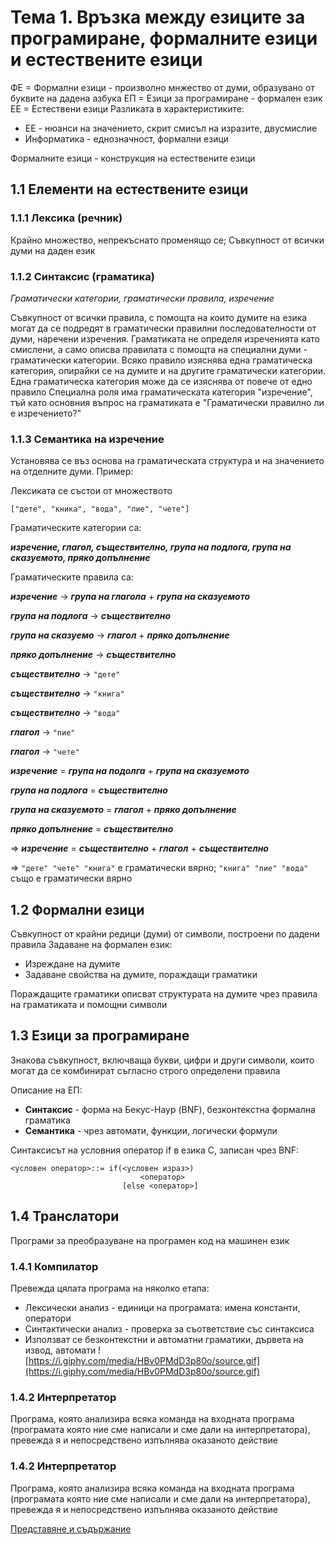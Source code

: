  # Тема 1. Връзка между езиците за програмиране, формалните езици и естествените езици
ФЕ = Формални езици - произволно мнжество от думи, образувано от буквите на дадена азбука
ЕП = Езици за програмиране - формален език
ЕЕ = Естествени езици
Разликата в характеристиките:
- ЕЕ - нюанси на значението, скрит смисъл на изразите, двусмислие
- Информатика - еднозначност, формални езици

Формалните езици - конструкция на естествените езици
## 1.1 Елементи на естествените езици
### 1.1.1 Лексика (речник)
Крайно множество, непрекъснато променящо се; Съвкупност от всички думи на даден език
### 1.1.2 Синтаксис (граматика)
*Граматически категории, граматически правила, изречение*

Съвкупност от всички правила, с помощта на които думите на езика могат да се подредят в граматически правилни последователности от думи, наречени изречения. Граматиката не определя изреченията като смислени, а само описва правилата с помощта на специални думи - граматически категории.
Всяко правило изяснява една граматическа категория, опирайки се на думите и на другите граматически категории.
Една граматическа категория може да се изяснява от повече от едно правило
Специална роля има граматическата категория "изречение", тъй като основния въпрос на граматиката е "Граматически правилно ли е изречението?"
### 1.1.3 Семантика на изречение
Установява се въз основа на граматическата структура и на значението на отделните думи.
Пример:

Лексиката се състои от множеството

`["дете", "кника", "вода", "пие", "чете"]`

Граматическите категории са:

***изречение, глагол, съществително, група на подлога, група на сказуемото, пряко допълнение***

Граматическите правила са:

***изречение*** -> ***група на глагола*** + ***група на сказуемото***

***група на подлога*** -> ***съществително***

***група на сказуемо*** -> ***глагол*** + ***пряко допълнение***

***пряко допълнение*** -> ***съществително***

***съществително*** -> `"дете"`

***съществително*** -> `"книга"`

***съществително*** -> `"вода"`

***глагол*** -> `"пие"`

***глагол*** -> `"чете"`


***изречение*** = ***група на подолга*** + ***група на сказуемото***

***група на подлога*** = ***съществително***

***група на сказуемото*** = ***глагол*** + ***пряко допълнение***

***пряко допълнение*** = ***съществително***

=> ***изречение*** = ***съществително*** + ***глагол*** + ***съществително***

=> `"дете" "чете" "книга"` е граматически вярно; `"книга" "пие" "вода"` също е граматически вярно


## 1.2 Формални езици
Съвкупност от крайни редици (думи) от символи, построени по дадени правила
Задаване на формален език:
- Изреждане на думите
- Задаване свойства на думите, пораждащи граматики

Пораждащите граматики описват структурата на думите чрез правила на граматиката и помощни символи
## 1.3 Езици за програмиране
Знакова съвкупност, включваща букви, цифри и други символи, които могат да се комбинират съгласно строго определени правила

Описание на ЕП:
- **Синтаксис** - форма на Бекус-Наур (BNF), безконтекстна формална граматика
- **Семантика** - чрез автомати, функции, логически формули

Синтаксисът на условния оператор if в езика С, записан чрез BNF:
```
<условен оператор>::= if(<условен израз>) 
                             <оператор> 
                         [else <оператор>]
```
## 1.4 Транслатори
Програми за преобразуване на програмен код на машинен език
### 1.4.1 Компилатор
Превежда цялата програма на няколко етапа:
- Лексически анализ - единици на програмата: имена константи, оператори
- Синтактически анализ - проверка за съответствие със синтаксиса
- Използват се безконтекстни и автоматни граматики, дървета на извод, автомати
![https://i.giphy.com/media/HBv0PMdD3p80o/source.gif](https://i.giphy.com/media/HBv0PMdD3p80o/source.gif)
 
### 1.4.2 Интерпретатор 
Програма, която анализира всяка команда на входната програма (програмата която ние сме написали и сме дали на интерпретатора), превежда я и непосредствено изпълнява оказаното действие
 
### 1.4.2 Интерпретатор 
Програма, която анализира всяка команда на входната програма (програмата която ние сме написали и сме дали на интерпретатора), превежда я и непосредствено изпълнява оказаното действие


<a class="button is-info is-light" href="/lecture/translation_methods?topic=0_intro">Представяне и съдържание</a>